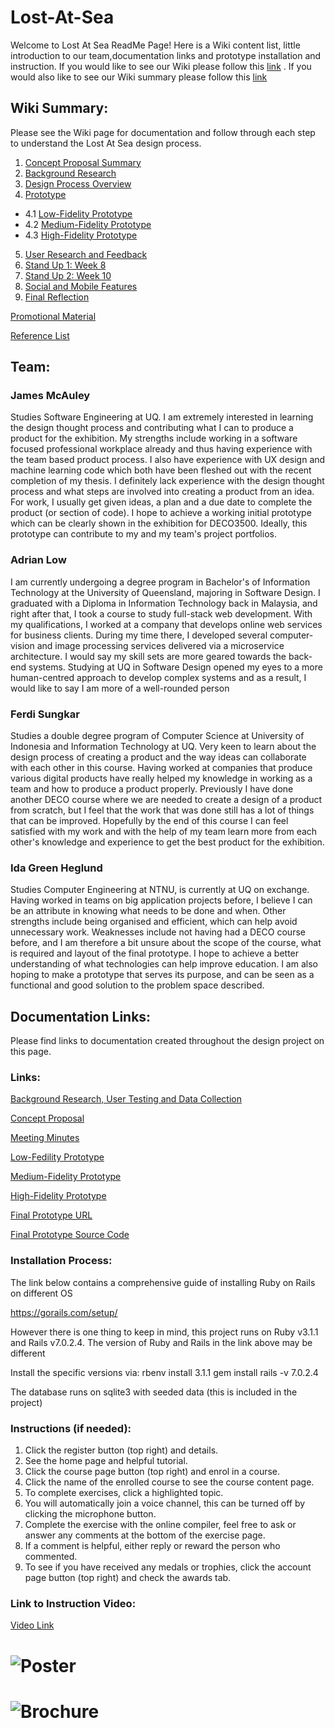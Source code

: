 # Lost-At-Sea
Welcome to Lost At Sea ReadMe Page! Here is a Wiki content list, little introduction to our team,documentation links and prototype installation and instruction.
If you would like to see our Wiki please follow this [link](https://github.com/DECO3500-2022/Lost-At-Sea/wiki) . If you would also like to see our Wiki summary please follow this [link](https://github.com/DECO3500-2022/Lost-At-Sea/wiki/Wiki-Summary)

## Wiki Summary: 
Please see the Wiki page for documentation and follow through each step to understand the Lost At Sea design process.
1. [Concept Proposal Summary](https://github.com/DECO3500-2022/Lost-At-Sea/wiki/1.-Concept-Proposal-Summary)
3. [Background Research](https://github.com/DECO3500-2022/Lost-At-Sea/wiki/2.-Background-Research)
2. [Design Process Overview](https://github.com/DECO3500-2022/Lost-At-Sea/wiki/3.-Design-Process-Overview)
4. [Prototype](https://github.com/DECO3500-2022/Lost-At-Sea/wiki/4.-Prototypes)
+ 4.1 [Low-Fidelity Prototype](https://github.com/DECO3500-2022/Lost-At-Sea/wiki/4.1-Low-Fidelity-Prototype)
+ 4.2 [Medium-Fidelity Prototype](https://github.com/DECO3500-2022/Lost-At-Sea/wiki/4.2-Medium-Fidelity-Prototype)
+ 4.3 [High-Fidelity Prototype](https://github.com/DECO3500-2022/Lost-At-Sea/wiki/4.3-High-Fidelity-Prototype)
5. [User Research and Feedback](https://github.com/DECO3500-2022/Lost-At-Sea/wiki/5.-User-Testing,-Research-and-Feedback)
6. [Stand Up 1: Week 8](https://github.com/DECO3500-2022/Lost-At-Sea/wiki/6.-Stand-Up-1:-Week-8)
7. [Stand Up 2: Week 10](https://github.com/DECO3500-2022/Lost-At-Sea/wiki/7.-Stand-Up-2:-Week-10)
8. [Social and Mobile Features](https://github.com/DECO3500-2022/Lost-At-Sea/wiki/8.-Social-and-Mobile-Features)
9. [Final Reflection](https://github.com/DECO3500-2022/Lost-At-Sea/wiki/9.-Final-Reflection)

[Promotional Material](https://github.com/DECO3500-2022/Lost-At-Sea/wiki/Promotional-Material)

[Reference List](https://github.com/DECO3500-2022/Lost-At-Sea/wiki/References)

## Team:
### James McAuley
Studies Software Engineering at UQ. I am extremely interested in learning the design thought process and contributing what I can to produce a product for the exhibition. My strengths include working in a software focused professional workplace already and thus having experience with the team based product process. I also have experience with UX design and machine learning code which both have been fleshed out with the recent completion of my thesis. I definitely lack experience with the design thought process and what steps are involved into creating a product from an idea. For work, I usually get given ideas, a plan and a due date to complete the product (or section of code). I hope to achieve a working initial prototype which can be clearly shown in the exhibition for DECO3500. Ideally, this prototype can contribute to my and my team's project portfolios.

### Adrian Low
I am currently undergoing a degree program in Bachelor's of Information Technology at the University of Queensland, majoring in Software Design. I graduated with a Diploma in Information Technology back in Malaysia, and right after that, I took a course to study full-stack web development. With my qualifications, I worked at a company that develops online web services for business clients. During my time there, I developed several computer-vision and image processing services delivered via a microservice architecture. I would say my skill sets are more geared towards the back-end systems. Studying at UQ in Software Design opened my eyes to a more human-centred approach to develop complex systems and as a result, I would like to say I am more of a well-rounded person

### Ferdi Sungkar
Studies a double degree program of Computer Science at University of Indonesia and Information Technology at UQ. Very keen to learn about the design process of creating a product and the way ideas can collaborate with each other in this course. Having worked at companies that produce various digital products have really helped my knowledge in working as a team and how to produce a product properly. Previously I have done another DECO course where we are needed to create a design of a product from scratch, but I feel that the work that was done still has a lot of things that can be improved. Hopefully by the end of this course I can feel satisfied with my work and with the help of my team learn more from each other's knowledge and experience to get the best product for the exhibition.

### Ida Green Heglund
Studies Computer Engineering at NTNU, is currently at UQ on exchange. Having worked in teams on big application projects before, I believe I can be an attribute in knowing what needs to be done and when. Other strengths include being organised and efficient, which can help avoid unnecessary work. Weaknesses include not having had a DECO course before, and I am therefore a bit unsure about the scope of the course, what is required and layout of the final prototype. I hope to achieve a better understanding of what technologies can help improve education. I am also hoping to make a prototype that serves its purpose, and can be seen as a functional and good solution to the problem space described.


## Documentation Links:
Please find links to documentation created throughout the design project on this page.

### Links:

[Background Research, User Testing and Data Collection](https://github.com/DECO3500-2022/Lost-At-Sea/tree/main/data%20collection)

[Concept Proposal](https://github.com/DECO3500-2022/Lost-At-Sea/tree/main/concept%20proposal)

[Meeting Minutes](https://github.com/DECO3500-2022/Lost-At-Sea/tree/main/meetings)

[Low-Fedility Prototype](https://github.com/DECO3500-2022/Lost-At-Sea/tree/main/prototype/low-fedility)

[Medium-Fidelity Prototype](https://github.com/DECO3500-2022/Lost-At-Sea/tree/main/prototype/med-fedility)

[High-Fidelity Prototype](https://github.com/DECO3500-2022/Lost-At-Sea/tree/main/prototype/high-fedility)

[Final Prototype URL](http://128.199.80.224:3000/)

[Final Prototype Source Code](https://github.com/DECO3500-2022/Lost-At-Sea/tree/main/prototype/high-fedility)

### Installation Process:
The link below contains a comprehensive guide of installing Ruby on Rails on different OS

https://gorails.com/setup/

However there is one thing to keep in mind, this project runs on Ruby v3.1.1 and Rails v7.0.2.4. The version of Ruby and Rails in the link above may be different

Install the specific versions via: rbenv install 3.1.1 gem install rails -v 7.0.2.4

The database runs on sqlite3 with seeded data (this is included in the project)

### Instructions (if needed):
1. Click the register button (top right) and details.
2. See the home page and helpful tutorial.
3. Click the course page button (top right) and enrol in a course.
4. Click the name of the enrolled course to see the course content page.
5. To complete exercises, click a highlighted topic.
6. You will automatically join a voice channel, this can be turned off by clicking the microphone button.
7. Complete the exercise with the online compiler, feel free to ask or answer any comments at the bottom of the exercise page.
8. If a comment is helpful, either reply or reward the person who commented.
9. To see if you have received any medals or trophies, click the account page button (top right) and check the awards tab.

### Link to Instruction Video:
[Video Link](https://user-images.githubusercontent.com/70872692/197107362-4116f8f3-0fd4-4e0e-a3fb-28c3b36475ff.mp4)

# ![Poster](https://user-images.githubusercontent.com/71433203/196400895-f07a6971-b32e-4932-946b-079a7d6a4302.png)

# ![Brochure](https://user-images.githubusercontent.com/60338815/197086116-25dc3e35-38af-4d88-9782-adb0fdaca1b1.png)

